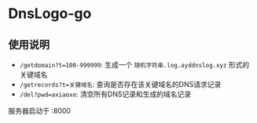 # DnsLogo-go

## 使用说明

- `/getdomain?t=100-999999`: 生成一个 `随机字符串.log.ayddnslog.xyz` 形式的关键域名
- `/getrecords?t=关键域名`: 查询是否存在该关键域名的DNS请求记录
- `/del?pwd=axiaoxe`: 清空所有DNS记录和生成的域名记录

服务器启动于 :8000

